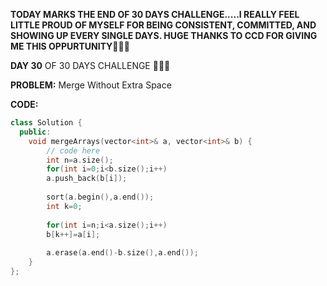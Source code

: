**TODAY MARKS THE END OF 30 DAYS CHALLENGE.....I REALLY FEEL LITTLE PROUD OF MYSELF FOR BEING CONSISTENT, COMMITTED, AND SHOWING UP EVERY SINGLE DAYS. HUGE THANKS TO CCD FOR GIVING ME THIS OPPURTUNITY🚀🚀🚀**

**DAY 30** OF 30 DAYS CHALLENGE 🚀🚀🚀

**PROBLEM:** Merge Without Extra Space

**CODE:**
```cpp
class Solution {
  public:
    void mergeArrays(vector<int>& a, vector<int>& b) {
        // code here
        int n=a.size();
        for(int i=0;i<b.size();i++)
        a.push_back(b[i]);
        
        sort(a.begin(),a.end());
        int k=0;
        
        for(int i=n;i<a.size();i++)
        b[k++]=a[i];
        
        a.erase(a.end()-b.size(),a.end());
    }
};
